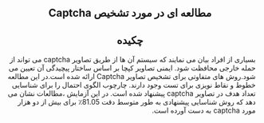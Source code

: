 <div dir="rtl">
  <p align="center">
  <h2 align="center">مطالعه ای در مورد تشخیص Captcha
</h2>
  </p> 
  </hr>
</div>

<div dir="rtl">
  <h2 align="center">چکیده
</h2>
بسیاری از افراد بیان می نمایند که سیستم آن ها از طریق تصاویر captcha می تواند از حمله خارجی محافظت شود. ایمنی تصاویر کپچا بر اساس ساختار پیچیدگی آن تعیین می شود.روش های متفاوتی برای تشخیص تصاویر Captcha ارائه شده است.در این مطالعه خطوط و نقاط نویزی برای تست وجود دارند.
   چارچوب الگوی احتمال را برای شناسایی تعداد هدف در تصاویر captcha پیشنهاد شده است.
  در این آزمایش ،مطالعات نشان می دهد که روش شناسایی پیشنهادی به طور متوسط  دقت 81.05٪ برای بیش از دو هزار مورد captcha به دست آورده است.
</div>

             
